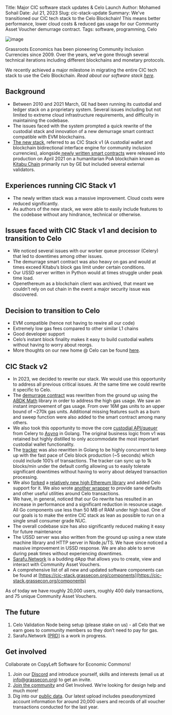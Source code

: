 Title: Major CIC software stack updates & Celo Launch
Author: Mohamed Sohail
Date: Jul 21, 2023
Slug: cic-stack-update
Summary: We've transitioned our CIC tech stack to the Celo Blockchain! This means better performance, lower cloud costs & reduced gas usage for our Communty Asset Voucher demurrage contract. 
Tags: software, programming, Celo

![image](images/blog/cic-stack-update1.webp)

Grassroots Economics has been pioneering Community Inclusion Currencies since 2009. Over the years, we’ve gone through several technical iterations including different blockchains and monetary protocols. 

We recently achieved a major milestone in migrating the entire CIC tech stack to use the Celo Blockchain. *Read about our software stack [here](https://cic-stack.grassecon.org/).*

## Background

* Between 2010 and 2021 March, GE had been running its custodial and ledger stack on a proprietary system. Several issues including but not limited to extreme cloud infrastructure requirements, and difficulty in maintaining the codebase.
* The issues faced with the system prompted a quick rewrite of the custodial stack and innovation of a new demurrage smart contract compatible with EVM blockchains.
* [The new stack](https://github.com/grassrootseconomics/cic-stack-v1), referred to as CIC Stack v1 (A custodial wallet and blockchain bidirectional interface engine for community inclusion currencies), alongside[ newly written smart contracts](https://gitlab.com/cicnet) were released into production on April 2021 on a humanitarian PoA blockchain known as[ Kitabu Chain](https://github.com/grassrootseconomics/kitabu-chain) primarily run by GE but included several external validators.

## Experiences running CIC Stack v1

* The newly written stack was a massive improvement. Cloud costs were reduced significantly.
* As authors of the new stack, we were able to easily include features to the codebase without any hindrance, technical or otherwise.

## Issues faced with CIC Stack v1 and decision to transition to Celo

* We noticed several issues with our worker queue processor (Celery) that led to downtimes among other issues.
* The demurrage smart contract was also heavy on gas and would at times exceed Kitabu’s block gas limit under certain conditions.
* Our USSD server written in Python would at times struggle under peak time load.
* Openethereum as a blockchain client was archived, that meant we couldn’t rely on out chain in the event a major security issue was discovered.

## Decision to transition to Celo

* EVM compatible (hence not having to rewire all our code)
* Extremely low gas fees compared to other similar L1 chains
* Good developer support
* Celo’s instant block finality makes it easy to build custodial wallets without having to worry about reorgs.
* More thoughts on our new home @ Celo can be found [here](https://www.grassrootseconomics.org/celo-ge).

## CIC Stack v2

* In 2023, we decided to rewrite our stack. We would use this opportunity to address all previous critical issues. At the same time we could rewrite it specific to Celo.
* The [demurrage contract](https://git.grassecon.net/cicnet/erc20-demurrage-token) was rewritten from the ground up using the [ABDK Math](https://github.com/abdk-consulting/abdk-libraries-solidity) library in order to address the high gas usage. We saw an instant improvement of gas usage. From over 16M gas units  to an upper bound of ~270k gas units. Additional missing features such as a burn and sweep function were also added to the smart contract among many others.
* We also took this opportunity to move the core [custodial API/queuer](https://github.com/grassrootseconomics/cic-custodial) from Celery to [Asynq](https://github.com/hibiken/asynq) in Golang. The original business logic from v1 was retained but highly distilled to only accommodate the most important custodial wallet functionality.
* The [tracker](https://github.com/grassrootseconomics/cic-chain-events) was also rewritten in Golang to be highly concurrent to keep up with the fast pace of Celo block production (~5 seconds) which could include 100’s of transactions. The tracker can sync up to 1k blocks/min under the default config allowing us to easily tolerate significant downtimes without having to worry about delayed transaction processing.
* We also [forked](https://github.com/grassrootseconomics/w3-celo-patch) a [relatively new high Ethereum library](https://github.com/lmittmann/w3) and added Celo support for it. We also wrote [another wrapper](https://github.com/grassrootseconomics/celoutils) to provide sane defaults and other useful utilities around Celo transactions.
* We have, in general, noticed that our Go rewrite has resulted in an increase in performance and a significant reduction in resource usage. All Go components use less than 50 MB of RAM under high load. One of our goals is to make the entire CIC stack as lean as possible to run on a single small consumer grade NUC.
* The overall codebase size has also significantly reduced making it easy for future maintenance 
* The USSD server was also written from the ground up using a new state machine library and HTTP server in Node.js/TS. We have since noticed a massive improvement in USSD response. We are also able to serve during peak times without experiencing downtimes.
* [Sarafu.Network](https://sarafu.network) is a budding dApp that allows you to create, view and interact with Community Asset Vouchers.
* A comprehensive list of all new and updated  software components can be found at [https://cic-stack.grassecon.org/components](https://cic-stack.grassecon.org/components)

As of today we have roughly 20,000 users, roughly 400 daily transactions, and 75 unique Community Asset Vouchers.

## The future

1. Celo Validation Node being setup (please stake on us) - all Celo that we earn goes to community members so they don’t need to pay for gas.
2. Sarafu.Network [[PRD](https://docs.google.com/document/d/1aqEW2dvbfgndHEgq_9RmyO5RFYnvpp73N7cu7Yt5sT0/edit?usp=sharing)] is a work in progress.

## Get involved

Collaborate on CopyLeft Software for Economic Commons!

1. Join our [Discord](https://discord.gg/DRATkf6M) and introduce yourself, skills and interests (email us at [info@grassecon.org](mailto:info@grassecon.org)) to get an invite.
2. [Join the community](https://www.grassrootseconomics.org/pages/get-involved) and Get Involved. We’re looking for design help and much more!
4. Dig into our [public data](https://reshare.ukdataservice.ac.uk/856593/). Our latest upload includes pseudonymized account information for around 20,000 users and records of all voucher transactions conducted for the last year.